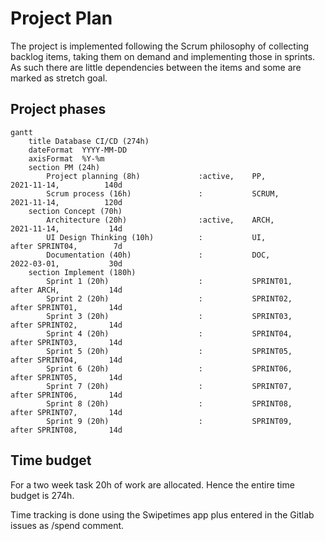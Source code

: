 # Project Plan

The project is implemented following the Scrum philosophy of collecting backlog items, taking them on demand and implementing those in sprints. 
As such there are little dependencies between the items and some are marked as stretch goal.

## Project phases

```mermaid
gantt
    title Database CI/CD (274h)
    dateFormat  YYYY-MM-DD
    axisFormat  %Y-%m
    section PM (24h)
        Project planning (8h)             :active,    PP,          2021-11-14,          140d
        Scrum process (16h)               :           SCRUM,       2021-11-14,          120d
    section Concept (70h)
        Architecture (20h)                :active,    ARCH,        2021-11-14,           14d
        UI Design Thinking (10h)          :           UI,          after SPRINT04,        7d
        Documentation (40h)               :           DOC,         2022-03-01,           30d
    section Implement (180h)
        Sprint 1 (20h)                    :           SPRINT01,    after ARCH,           14d
        Sprint 2 (20h)                    :           SPRINT02,    after SPRINT01,       14d
        Sprint 3 (20h)                    :           SPRINT03,    after SPRINT02,       14d
        Sprint 4 (20h)                    :           SPRINT04,    after SPRINT03,       14d
        Sprint 5 (20h)                    :           SPRINT05,    after SPRINT04,       14d
        Sprint 6 (20h)                    :           SPRINT06,    after SPRINT05,       14d
        Sprint 7 (20h)                    :           SPRINT07,    after SPRINT06,       14d
        Sprint 8 (20h)                    :           SPRINT08,    after SPRINT07,       14d
        Sprint 9 (20h)                    :           SPRINT09,    after SPRINT08,       14d
```


## Time budget

For a two week task 20h of work are allocated.
Hence the entire time budget is 274h.

Time tracking is done using the Swipetimes app plus entered in the Gitlab issues as /spend comment.



